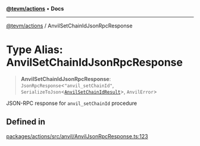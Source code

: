 [**@tevm/actions**](../README.md) • **Docs**

***

[@tevm/actions](../globals.md) / AnvilSetChainIdJsonRpcResponse

# Type Alias: AnvilSetChainIdJsonRpcResponse

> **AnvilSetChainIdJsonRpcResponse**: `JsonRpcResponse`\<`"anvil_setChainId"`, `SerializeToJson`\<[`AnvilSetChainIdResult`](AnvilSetChainIdResult.md)\>, `AnvilError`\>

JSON-RPC response for `anvil_setChainId` procedure

## Defined in

[packages/actions/src/anvil/AnvilJsonRpcResponse.ts:123](https://github.com/evmts/tevm-monorepo/blob/main/packages/actions/src/anvil/AnvilJsonRpcResponse.ts#L123)
